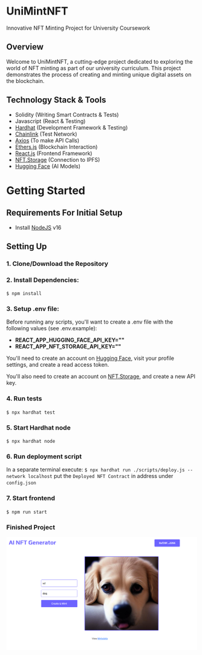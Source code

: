 # UniMintNFT
Innovative NFT Minting Project for University Coursework

## Overview
Welcome to UniMintNFT, a cutting-edge project dedicated to exploring the world of NFT minting as part of our university curriculum. This project demonstrates the process of creating and minting unique digital assets on the blockchain.

## Technology Stack & Tools

- Solidity (Writing Smart Contracts & Tests)
- Javascript (React & Testing)
- [Hardhat](https://hardhat.org/) (Development Framework & Testing)
- [Chainlink](https://faucets.chain.link/) (Test Network)
- [Axios](https://axios-http.com/docs/intro) (To make API Calls)
- [Ethers.js](https://docs.ethers.io/v5/) (Blockchain Interaction)
- [React.js](https://reactjs.org/) (Frontend Framework)
- [NFT.Storage](https://nft.storage/) (Connection to IPFS)
- [Hugging Face](https://huggingface.co/) (AI Models)


# Getting Started
## Requirements For Initial Setup
- Install [NodeJS](https://nodejs.org/en/) v16

## Setting Up
### 1. Clone/Download the Repository

### 2. Install Dependencies:
`$ npm install`

### 3. Setup .env file:
Before running any scripts, you'll want to create a .env file with the following values (see .env.example):

- **REACT_APP_HUGGING_FACE_API_KEY=""**
- **REACT_APP_NFT_STORAGE_API_KEY=""**

You'll need to create an account on [Hugging Face](https://huggingface.co/), visit your profile settings, and create a read access token. 

You'll also need to create an account on [NFT.Storage](https://nft.storage/), and create a new API key.

### 4. Run tests
`$ npx hardhat test`

### 5. Start Hardhat node
`$ npx hardhat node`

### 6. Run deployment script
In a separate terminal execute:
`$ npx hardhat run ./scripts/deploy.js --network localhost`
put the `Deployed NFT Contract` in address under `config.json`

### 7. Start frontend
`$ npm run start`

### Finished Project
![Image](image.png)

